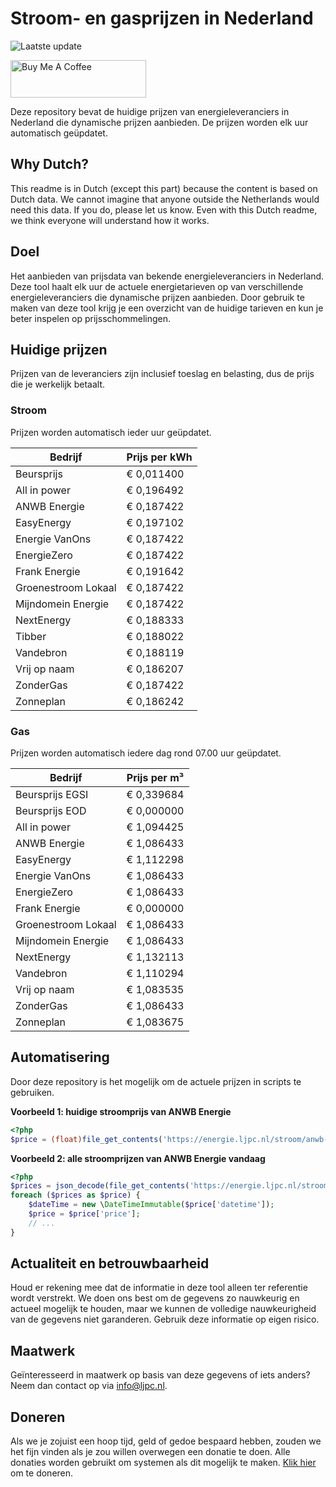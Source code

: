# Stroom- en gasprijzen in Nederland

![Laatste update](https://img.shields.io/badge/laatste%20update-2023--12--28%2013%3A00%20CET-brightgreen)

<a href="https://www.buymeacoffee.com/Lars-" target="_blank"><img src="https://cdn.buymeacoffee.com/buttons/v2/default-orange.png" alt="Buy Me A Coffee" height="60" style="height: 60px !important;width: 217px !important;" ></a>

Deze repository bevat de huidige prijzen van energieleveranciers in Nederland die dynamische prijzen aanbieden. De prijzen worden elk uur automatisch geüpdatet.

## Why Dutch?

This readme is in Dutch (except this part) because the content is based on Dutch data. We cannot imagine that anyone outside the Netherlands would need this data. If you do, please let us know. Even with this Dutch readme, we think
everyone will understand how it works.

## Doel

Het aanbieden van prijsdata van bekende energieleveranciers in Nederland. Deze tool haalt elk uur de actuele energietarieven op van verschillende energieleveranciers die dynamische prijzen aanbieden. Door gebruik te maken van deze tool
krijg je een overzicht van de huidige tarieven en kun je beter inspelen op prijsschommelingen.

## Huidige prijzen

Prijzen van de leveranciers zijn inclusief toeslag en belasting, dus de prijs die je werkelijk betaalt.

### Stroom

Prijzen worden automatisch ieder uur geüpdatet.

 Bedrijf | Prijs per kWh 
---------|---------------
Beursprijs | € 0,011400
All in power | € 0,196492
ANWB Energie | € 0,187422
EasyEnergy | € 0,197102
Energie VanOns | € 0,187422
EnergieZero | € 0,187422
Frank Energie | € 0,191642
Groenestroom Lokaal | € 0,187422
Mijndomein Energie | € 0,187422
NextEnergy | € 0,188333
Tibber | € 0,188022
Vandebron | € 0,188119
Vrij op naam | € 0,186207
ZonderGas | € 0,187422
Zonneplan | € 0,186242


### Gas

Prijzen worden automatisch iedere dag rond 07.00 uur geüpdatet.

 Bedrijf | Prijs per m³ 
---------|--------------
Beursprijs EGSI | € 0,339684
Beursprijs EOD | € 0,000000
All in power | € 1,094425
ANWB Energie | € 1,086433
EasyEnergy | € 1,112298
Energie VanOns | € 1,086433
EnergieZero | € 1,086433
Frank Energie | € 0,000000
Groenestroom Lokaal | € 1,086433
Mijndomein Energie | € 1,086433
NextEnergy | € 1,132113
Vandebron | € 1,110294
Vrij op naam | € 1,083535
ZonderGas | € 1,086433
Zonneplan | € 1,083675


## Automatisering

Door deze repository is het mogelijk om de actuele prijzen in scripts te gebruiken.

**Voorbeeld 1: huidige stroomprijs van ANWB Energie**

```php
<?php
$price = (float)file_get_contents('https://energie.ljpc.nl/stroom/anwb-energie-nu.txt');

```

**Voorbeeld 2: alle stroomprijzen van ANWB Energie vandaag**

```php
<?php
$prices = json_decode(file_get_contents('https://energie.ljpc.nl/stroom/all-in-power-vandaag.json'),true);
foreach ($prices as $price) {
    $dateTime = new \DateTimeImmutable($price['datetime']);
    $price = $price['price'];
    // ...
}
```

## Actualiteit en betrouwbaarheid

Houd er rekening mee dat de informatie in deze tool alleen ter referentie wordt verstrekt. We doen ons best om de gegevens zo nauwkeurig en actueel mogelijk te houden, maar we kunnen de volledige nauwkeurigheid van de gegevens niet
garanderen. Gebruik deze informatie op eigen risico.

## Maatwerk

Geïnteresseerd in maatwerk op basis van deze gegevens of iets anders? Neem dan contact op
via [info@ljpc.nl](mailto:info@ljpc.nl?subject=Energie%20prijzen).

## Doneren

Als we je zojuist een hoop tijd, geld of gedoe bespaard hebben, zouden we het fijn vinden als je zou willen overwegen een
donatie te doen. Alle donaties worden gebruikt om systemen als dit mogelijk te
maken. [Klik hier](https://www.buymeacoffee.com/Lars-) om te doneren.

